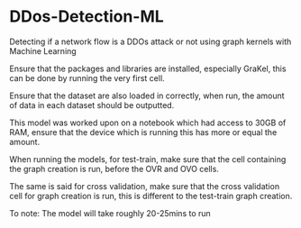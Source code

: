 # DDos-Detection-ML
Detecting if a network flow is a DDOs attack or not using graph kernels with Machine Learning

Ensure that the packages and libraries are installed, especially GraKel, this can be done by running the very first cell.

Ensure that the dataset are also loaded in correctly, when run, the amount of data in each dataset should be outputted. 

This model was worked upon on a notebook which had access to 30GB of RAM, ensure that the device which is running this has more or equal the amount.

When running the models, for test-train, make sure that the cell containing the graph creation is run, before the OVR and OVO cells. 

The same is said for cross validation, make sure that the cross validation cell for graph creation is run, this is different to the test-train graph creation. 

To note: The model will take roughly 20-25mins to run
